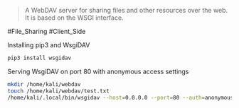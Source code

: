 > A WebDAV server for sharing files and other resources over the web. It is based on the WSGI interface.


#File_Sharing #Client_Side 

Installing pip3 and WsgiDAV
```bash
pip3 install wsgidav
```

Serving WsgiDAV on port 80 with anonymous access settings
```bash
mkdir /home/kali/webdav
touch /home/kali/webdav/test.txt
/home/kali/.local/bin/wsgidav --host=0.0.0.0 --port=80 --auth=anonymous --root /home/kali/webdav/
```